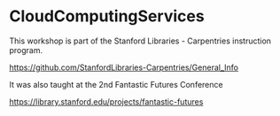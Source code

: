 # CloudComputingServices

This workshop is part of the Stanford Libraries - Carpentries instruction program. 

https://github.com/StanfordLibraries-Carpentries/General_Info

It was also taught at the 2nd Fantastic Futures Conference 

https://library.stanford.edu/projects/fantastic-futures
